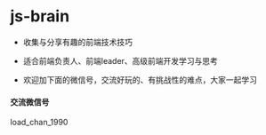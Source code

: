 # js-brain

+ 收集与分享有趣的前端技术技巧

+ 适合前端负责人、前端leader、高级前端开发学习与思考

+ 欢迎加下面的微信号，交流好玩的、有挑战性的难点，大家一起学习

#### 交流微信号

load_chan_1990
